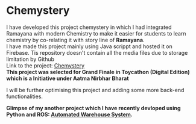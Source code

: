 # Chemystery
I have developed this project chemystery in which I had integrated Ramayana with modern Chemistry to make it easier for students to learn chemistry by co-relating it with story line of **Ramayana**.<br />
I have made this project mainly using Java scrippt and hosted it on Firebase. Tis repository doesn't contain all the media files due to storage limitation by Github <br />
Link to the project: [Chemystery](https://mystery-in-chemistry.web.app/) <br />
**This project was selected for Grand Finale in Toycathon (Digital Edition) which is a Initiative under Aatma Nirbhar Bharat**

I will be further optimising this project and adding some more back-end functionalities.

**Glimpse of my another project which I have recently devloped using Python and ROS: [Automated Warehouse System](https://youtu.be/TlbcVwzJQZk).** <br />
